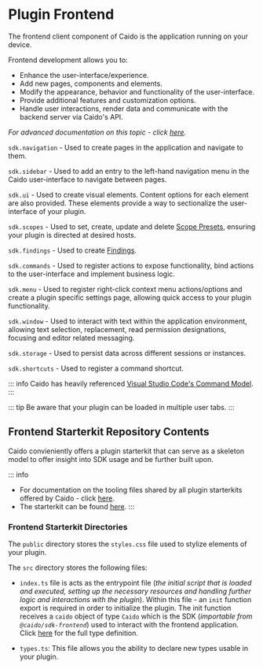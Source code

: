# Plugin Frontend

The frontend client component of Caido is the application running on your device.

Frontend development allows you to:

- Enhance the user-interface/experience.
- Add new pages, components and elements.
- Modify the appearance, behavior and functionality of the user-interface.
- Provide additional features and customization options.
- Handle user interactions, render data and communicate with the backend server via Caido's API.

_For advanced documentation on this topic - click [here](/reference/sdks/frontend/index.md)._

`sdk.navigation` - Used to create pages in the application and navigate to them.

`sdk.sidebar` - Used to add an entry to the left-hand navigation menu in the Caido user-interface to navigate between pages.

`sdk.ui` - Used to create visual elements. Content options for each element are also provided. These elements provide a way to sectionalize the user-interface of your plugin.

`sdk.scopes` - Used to set, create, update and delete [Scope Presets](https://docs.caido.io/reference/features/overview/scope), ensuring your plugin is directed at desired hosts.

`sdk.findings` - Used to create [Findings](https://docs.caido.io/reference/features/logging/findings).

`sdk.commands` - Used to register actions to expose functionality, bind actions to the user-interface and implement business logic.

`sdk.menu` - Used to register right-click context menu actions/options and create a plugin specific settings page, allowing quick access to your plugin functionality.

`sdk.window` - Used to interact with text within the application environment, allowing text selection, replacement, read permission designations, focusing and editor related messaging.

`sdk.storage` - Used to persist data across different sessions or instances.

`sdk.shortcuts` - Used to register a command shortcut.

::: info
Caido has heavily referenced [Visual Studio Code's Command Model](https://code.visualstudio.com/api/extension-guides/command).
:::

::: tip
Be aware that your plugin can be loaded in multiple user tabs.
:::

## Frontend Starterkit Repository Contents

Caido convieniently offers a plugin starterkit that can serve as a skeleton model to offer insight into SDK usage and be further built upon.

::: info

- For documentation on the tooling files shared by all plugin starterkits offered by Caido - click [here](/concepts/essentials/tooling.md).
- The starterkit can be found [here](https://github.com/caido/starterkit-plugin).
  :::

### Frontend Starterkit Directories

The `public` directory stores the `styles.css` file used to stylize elements of your plugin.

The `src` directory stores the following files:

- `index.ts` file is acts as the entrypoint file (_the initial script that is loaded and executed, setting up the necessary resources and handling further logic and interactions with the plugin_). Within this file - an `init` function export is required in order to initialize the plugin. The init function receives a `caido` object of type `Caido` which is the SDK (_importable from `@caido/sdk-frontend`_) used to interact with the frontend application. Click [here](https://github.com/caido/sdk-js/blob/main/packages/sdk-frontend/src/types/index.d.ts) for the full type definition.

- `types.ts`: This file allows you the ability to declare new types usable in your plugin.
